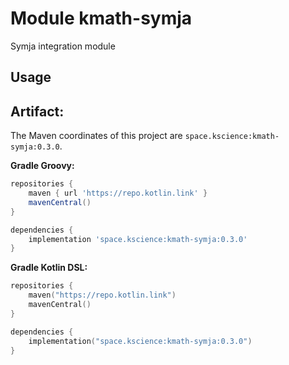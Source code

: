 # Module kmath-symja

Symja integration module

## Usage

## Artifact:

The Maven coordinates of this project are `space.kscience:kmath-symja:0.3.0`.

**Gradle Groovy:**
```groovy
repositories {
    maven { url 'https://repo.kotlin.link' }
    mavenCentral()
}

dependencies {
    implementation 'space.kscience:kmath-symja:0.3.0'
}
```
**Gradle Kotlin DSL:**
```kotlin
repositories {
    maven("https://repo.kotlin.link")
    mavenCentral()
}

dependencies {
    implementation("space.kscience:kmath-symja:0.3.0")
}
```
